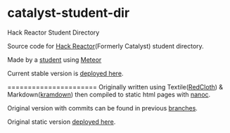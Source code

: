 catalyst-student-dir
====================

Hack Reactor Student Directory

Source code for [Hack Reactor](http://hackreactor.com/)(Formerly Catalyst) student directory.

Made by a [student](https://github.com/Whoaa512) using [Meteor](http://meteor.com)

Current stable version is [deployed here](http://ccdirectory.meteor.com/).




======================
Originally written using Textile([RedCloth](http://redcloth.org)) & Markdown([kramdown](http://kramdown.rubyforge.org)) then compiled to static html pages with [nanoc](http://nanoc.stoneship.org).

Original version with commits can be found in previous [branches](https://github.com/Whoaa512/catalyst-student-dir/branches).

Original static version [deployed here](http://ccdirectory.youcanlearn.it/).
